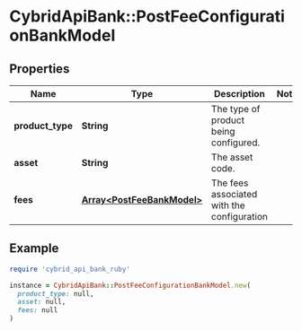 # CybridApiBank::PostFeeConfigurationBankModel

## Properties

| Name | Type | Description | Notes |
| ---- | ---- | ----------- | ----- |
| **product_type** | **String** | The type of product being configured. |  |
| **asset** | **String** | The asset code. |  |
| **fees** | [**Array&lt;PostFeeBankModel&gt;**](PostFeeBankModel.md) | The fees associated with the configuration |  |

## Example

```ruby
require 'cybrid_api_bank_ruby'

instance = CybridApiBank::PostFeeConfigurationBankModel.new(
  product_type: null,
  asset: null,
  fees: null
)
```

